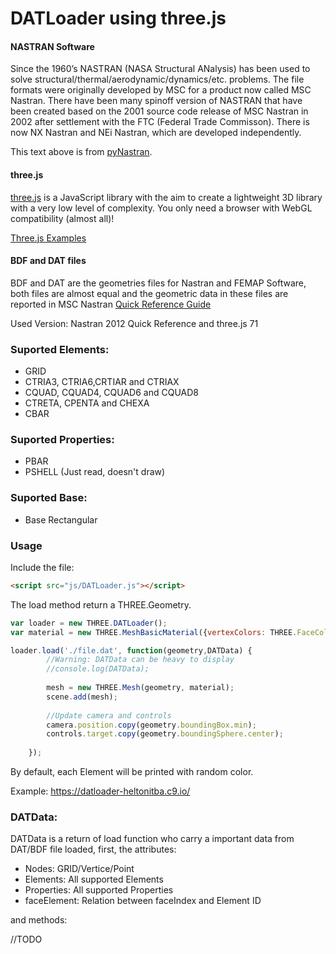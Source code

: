 DATLoader using three.js
========

#### NASTRAN Software ####
Since the 1960’s NASTRAN (NASA Structural ANalysis) has been used to solve structural/thermal/aerodynamic/dynamics/etc. problems. The file formats were originally developed by MSC for a product now called MSC Nastran. There have been many spinoff version of NASTRAN that have been created based on the 2001 source code release of MSC Nastran in 2002 after settlement with the FTC (Federal Trade Commisson). There is now NX Nastran and NEi Nastran, which are developed independently.

This text above is from [pyNastran](http://pynastran-git.readthedocs.org/en/latest/manual/introduction.html).


#### three.js ####
[three.js](http://threejs.org/) is a JavaScript library with the aim to create a lightweight 3D library with a very low level of complexity.
You only need a browser with WebGL compatibility (almost all)!

[Three.js Examples](http://threejs.org/examples/)

#### BDF and DAT files ####

BDF and DAT are the geometries files for Nastran and FEMAP Software, both files are almost equal and the geometric data in these files are reported in MSC Nastran [Quick Reference Guide](https://simcompanion.mscsoftware.com/infocenter/index?page=content&id=DOC10004)

Used Version: Nastran 2012 Quick Reference and three.js 71

### Suported Elements: ###
- GRID
- CTRIA3, CTRIA6,CRTIAR and CTRIAX
- CQUAD, CQUAD4, CQUAD6 and CQUAD8 
- CTRETA, CPENTA and CHEXA
- CBAR
 
### Suported Properties: ###
- PBAR
- PSHELL (Just read, doesn't draw)

### Suported Base: ###
- Base Rectangular 


### Usage ###

Include the file:
```html
<script src="js/DATLoader.js"></script>
```

The load method return a THREE.Geometry.
```javascript
var loader = new THREE.DATLoader();    
var material = new THREE.MeshBasicMaterial({vertexColors: THREE.FaceColors,side: THREE.DoubleSide});

loader.load('./file.dat', function(geometry,DATData) {
        //Warning: DATData can be heavy to display
        //console.log(DATData);
        
        mesh = new THREE.Mesh(geometry, material);        
        scene.add(mesh);
        
        //Update camera and controls
        camera.position.copy(geometry.boundingBox.min);
        controls.target.copy(geometry.boundingSphere.center);
  
    });
```
By default, each Element will be printed with random color.

Example: https://datloader-heltonitba.c9.io/


### DATData: ###

DATData is a return of load function who carry a important data from DAT/BDF file loaded, first, the attributes:

- Nodes: GRID/Vertice/Point
- Elements: All supported Elements
- Properties: All supported Properties
- faceElement: Relation between faceIndex and Element ID

and methods:

//TODO
